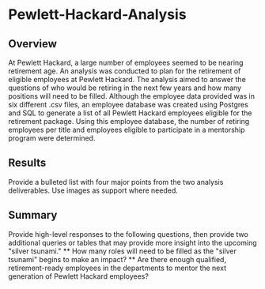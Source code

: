 # Pewlett-Hackard-Analysis

## Overview
At Pewlett Hackard, a large number of employees seemed to be nearing retirement age.
An analysis was conducted to plan for the retirement of eligible employees at Pewlett Hackard.
The analysis aimed to answer the questions of who would be retiring in the next few years and how many positions will need to be filled.
Although the employee data provided was in six different .csv files, an employee database was created using Postgres and SQL to generate a list of all Pewlett Hackard employees eligible for the retirement package. Using this employee database, the number of retiring employees per title and employees eligible to participate in a mentorship program were determined.

## Results
Provide a bulleted list with four major points from the two analysis deliverables. Use images as support where needed.



## Summary
Provide high-level responses to the following questions, then provide two additional queries or tables that may provide more insight into the upcoming "silver tsunami."
** How many roles will need to be filled as the "silver tsunami" begins to make an impact?
** Are there enough qualified, retirement-ready employees in the departments to mentor the next generation of Pewlett Hackard employees?
